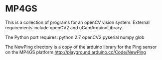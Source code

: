 MP4GS
=====

This is a collection of programs for an openCV vision system. External 
requirements include openCV2 and uCamArduinoLibrary.


The Python port requires: 
	python 2.7
	openCV2
	pyserial
	numpy
	glob
	
	
	
	
	
The NewPing directory is a copy of the arduino library for the Ping sensor on the MP4GS platform
http://playground.arduino.cc/Code/NewPing